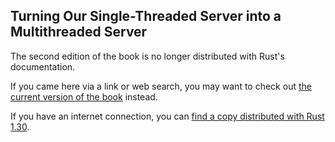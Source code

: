 ## Turning Our Single-Threaded Server into a Multithreaded Server

The second edition of the book is no longer distributed with Rust's documentation.

If you came here via a link or web search, you may want to check out [the current
version of the book](../ch20-02-multithreaded.md) instead.

If you have an internet connection, you can [find a copy distributed with
Rust
1.30](https://doc.rust-lang.org/1.30.0/book/second-edition/ch20-02-multithreaded.html).